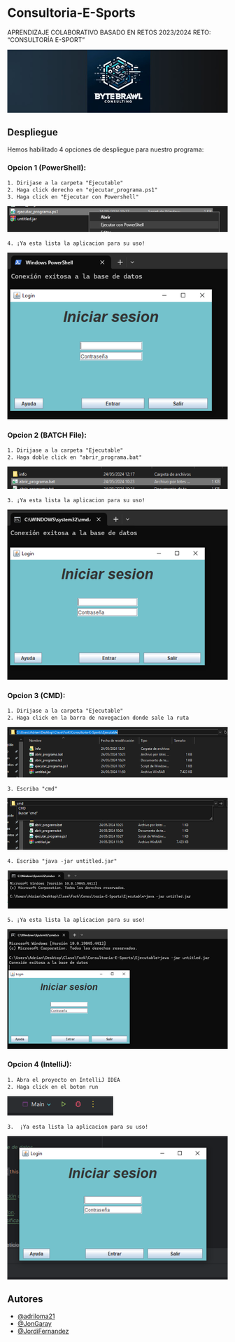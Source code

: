 # Consultoria-E-Sports

APRENDIZAJE COLABORATIVO BASADO EN RETOS 2023/2024 RETO: “CONSULTORÍA E-SPORT”

![Logo](https://github.com/ByteBrawl-Consulting/Consultoria-E-Sports/blob/develop/banner.jpg?raw=true)
## Despliegue

Hemos habilitado 4 opciones de despliegue para nuestro programa:

### Opcion 1 (PowerShell):

    1. Dirijase a la carpeta "Ejecutable"
    2. Haga click derecho en "ejecutar_programa.ps1"
    3. Haga click en "Ejecutar con Powershell"

![Imagen](https://github.com/ByteBrawl-Consulting/Consultoria-E-Sports/blob/develop/Ejecutable/info/infops.PNG?raw=true)
    
    4. ¡Ya esta lista la aplicacion para su uso!

![Imagen2](https://github.com/ByteBrawl-Consulting/Consultoria-E-Sports/blob/develop/Ejecutable/info/infops2.PNG?raw=true)

### Opcion 2 (BATCH File): 

    1. Dirijase a la carpeta "Ejecutable"
    2. Haga doble click en "abrir_programa.bat"

![Imagen3](https://github.com/ByteBrawl-Consulting/Consultoria-E-Sports/blob/develop/Ejecutable/info/infobat.PNG?raw=true)

    3. ¡Ya esta lista la aplicacion para su uso!

![Imagen4](https://github.com/ByteBrawl-Consulting/Consultoria-E-Sports/blob/develop/Ejecutable/info/infobat2.PNG?raw=true)

### Opcion 3 (CMD):

    1. Dirijase a la carpeta "Ejecutable"
    2. Haga click en la barra de navegacion donde sale la ruta

![Imagen5](https://github.com/ByteBrawl-Consulting/Consultoria-E-Sports/blob/develop/Ejecutable/info/cmd.PNG?raw=true)

    3. Escriba "cmd"

![Imagen6](https://github.com/ByteBrawl-Consulting/Consultoria-E-Sports/blob/develop/Ejecutable/info/cmd2.PNG?raw=true)

    4. Escriba "java -jar untitled.jar"

![Imagen7](https://github.com/ByteBrawl-Consulting/Consultoria-E-Sports/blob/develop/Ejecutable/info/cmd3.PNG?raw=true)

    5. ¡Ya esta lista la aplicacion para su uso!

![Imagen8](https://github.com/ByteBrawl-Consulting/Consultoria-E-Sports/blob/develop/Ejecutable/info/cmd4.PNG?raw=true)

### Opcion 4 (IntelliJ):
    1. Abra el proyecto en IntelliJ IDEA
    2. Haga click en el boton run

![Imagen9](https://github.com/ByteBrawl-Consulting/Consultoria-E-Sports/blob/develop/Ejecutable/info/intelliJ.PNG?raw=true)

    3.  ¡Ya esta lista la aplicacion para su uso!

![Imagen10](https://github.com/ByteBrawl-Consulting/Consultoria-E-Sports/blob/develop/Ejecutable/info/intelliJ2.PNG?raw=true)

## Autores

- [@adriloma21](https://github.com/adriloma21)
- [@JonGaray](https://github.com/JonGaray)
- [@JordiFernandez](https://github.com/JordiFernandezUralde)
